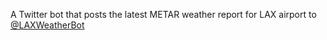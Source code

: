 A Twitter bot that posts the latest METAR weather report for LAX airport to [@LAXWeatherBot](https://twitter.com/LAXWeatherBot)
